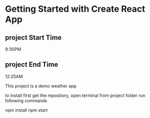 # Getting Started with Create React App

## project Start Time 
9:30PM
## project End Time 
12:25AM

This project is a demo weather app 

to install first get the repository,
open terminal from project folder
run following commands

npm install
npm start


